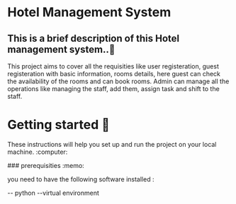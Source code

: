 # Hotel Management System

<h2>This is a brief description of this Hotel management system..🚀</h2>
<p>This project aims to cover all the requisities like user registeration, guest registeration with basic information,
rooms details, here guest can check the availability of the rooms and can book rooms. Admin can manage all the operations like managing the staff, add them, assign task and shift to the staff.</p>

# Getting started :tada:

<p>These instructions will help you set up and run the project on your local machine. :computer:</p>
### prerequisities :memo:
<p>you need to have the following software installed :</p>
-- python
--virtual environment
